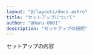 ```yaml
---
layout: "@/layouts/docs.astro"
title: "セットアップについて"
author: "@Haru-0001"
description: "セットアップの説明"
---
```


セットアップの内容
